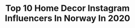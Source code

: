 ---
title: Top 10 Home Decor Instagram Influencers In Norway In 2020
description: >-
  Find top home decor Instagram influencers in Norway in 2020. Most popular hashtags: #interi #homedecor #interior #interior123.
platform: Instagram
profiles:
  - username: "anettevs"
    fullname: >-
      Anette Veronica 🇳🇴
    location: "Norway"
    followers: 11923
    engagement: 312
    commentsToLikes: 0.387941
    avatar: "https://scontent-ams4-1.cdninstagram.com/v/t51.2885-19/s320x320/71506635_350244969087857_4322721391846621184_n.jpg?_nc_ht=scontent-ams4-1.cdninstagram.com&_nc_ohc=-K0Vx3iSfqUAX-HiltQ&oh=5c3eaef1f8519289cc8e51aea9f71d5e&oe=5EAB5638"
    verified: false
    hashtags: "#decor, #hyggehome, #classyinteriors, #stuebord"
  - username: "mammaogfillip"
    fullname: >-
      Adelheid
    location: "Norway"
    followers: 11360
    engagement: 434
    commentsToLikes: 0.176551
    avatar: "https://scontent-lhr8-1.cdninstagram.com/v/t51.2885-19/s320x320/78851549_2604293086324289_392767968875905024_n.jpg?_nc_ht=scontent-lhr8-1.cdninstagram.com&_nc_ohc=nRPkS4ZBdm8AX-QjMdP&oh=f7fda9bebf36160983736fae88794700&oe=5EBABD8A"
    verified: false
    hashtags: "#claricell, #weekend, #newbiebykappahl, #flamingoparty"
  - username: "sibelldr"
    fullname: >-
      Sibel Durucu ✩
    location: "Norway"
    followers: 8240
    engagement: 654
    commentsToLikes: 0.291715
    avatar: "https://scontent-ams4-1.cdninstagram.com/v/t51.2885-19/s320x320/89472048_557541395118345_2861225260324225024_n.jpg?_nc_ht=scontent-ams4-1.cdninstagram.com&_nc_ohc=vnwcdxUYA_YAX-gEB0f&oh=129e333208f274ee530f21466b18b1be&oe=5EB82401"
    verified: false
    hashtags: "#miniature, #ikeakitchen, #vikingfootwear, #ebeveyn"
  - username: "mitt_landlige_hjem"
    fullname: >-
      Linda🇳🇴
    location: "Norway"
    followers: 2710
    engagement: 2022
    commentsToLikes: 0.117047
    avatar: "https://scontent-lhr8-1.cdninstagram.com/v/t51.2885-19/s320x320/83505602_182092756217748_8631212702343102464_n.jpg?_nc_ht=scontent-lhr8-1.cdninstagram.com&_nc_ohc=iaMg4Mb4EekAX9tAsFn&oh=8247a1cbc21e80e169f8a7f47f341f73&oe=5EBB1D56"
    verified: false
    hashtags: "#venterp, #peoner, #homesweethome, #romantichomes"
  - username: "benedictehn"
    fullname: >-
      🌵Nordic Interior & DIY
    location: "Norway"
    followers: 28717
    engagement: 456
    commentsToLikes: 0.177801
    avatar: "https://scontent-lht6-1.cdninstagram.com/v/t51.2885-19/s320x320/73455995_2469997603285450_3008591227542044672_n.jpg?_nc_ht=scontent-lht6-1.cdninstagram.com&_nc_ohc=d2YGsQtP54cAX98ECz2&oh=051aba5b42aebd509ab799f15e721068&oe=5EBA78D0"
    verified: false
    hashtags: "#scandinavianinterior, #inredningsdetaljer, #diyblog, #diywithbenedictehn"
  - username: "homebygard"
    fullname: >-
      Interior Inspiration
    location: "Norway"
    followers: 35472
    engagement: 243
    commentsToLikes: 0.083697
    avatar: "https://scontent-vie1-1.cdninstagram.com/v/t51.2885-19/s320x320/69181508_722605634867623_6373267666630606848_n.jpg?_nc_ht=scontent-vie1-1.cdninstagram.com&_nc_ohc=3AbwpCLgsoUAX-GPbKd&oh=008be8ada3c556d93be817c02a4dce48&oe=5EF8FDBA"
    verified: false
    hashtags: "#cabinvibes, #mydomaine, #decorinspiration, #cabinlust"
  - username: "design_logg"
    fullname: >-
      Camilla Bakken
    location: "Norway"
    followers: 2074
    engagement: 1310
    commentsToLikes: 0.169671
    avatar: "https://instagram.foko1-1.fna.fbcdn.net/v/t51.2885-19/s320x320/87552260_2503428043319265_713518724996399104_n.jpg?_nc_ht=instagram.foko1-1.fna.fbcdn.net&_nc_ohc=2oQ67dJM--cAX8KgToj&oh=9e35c83a92fcb20262468488f453b019&oe=5E935B0A"
    verified: false
    hashtags: "#homeinspo, #thatauthenticfeeling, #diyhomedecor, #inspotoyourhome"
  - username: "byphiamarie"
    fullname: >-
      Phia Andersson ~ #ByPhiaMarie
    location: "Norway"
    followers: 3058
    engagement: 1235
    commentsToLikes: 0.337906
    avatar: "https://scontent-lhr8-1.cdninstagram.com/v/t51.2885-19/s320x320/69213752_2457937167618997_3505733069283786752_n.jpg?_nc_ht=scontent-lhr8-1.cdninstagram.com&_nc_ohc=OCo7wDs5574AX--gOwi&oh=179a1f0cf4579df7bf8edfbbdca6d00e&oe=5EBC55C9"
    verified: false
    hashtags: "#vibakar, #boligdr, #interiores, #oslo"
  - username: "hanne_paalandet"
    fullname: >-
      Hanne Aamodt
    location: "Norway"
    followers: 43650
    engagement: 206
    commentsToLikes: 0.076985
    avatar: "https://scontent-lhr8-1.cdninstagram.com/v/t51.2885-19/s320x320/82969310_1344691182384211_6797999611052032000_n.jpg?_nc_ht=scontent-lhr8-1.cdninstagram.com&_nc_ohc=as27_3eGbn4AX_73qns&oh=327807ec0f5fdb4387ece7702f5ccf9d&oe=5EBC4F03"
    verified: false
    hashtags: "#hagelivoguterom, #byhanne, #interior125, #endeligfredag"
  - username: "myinteriorandhome"
    fullname: >-
      Bente Furrebøe
    location: "Norway"
    followers: 247981
    engagement: 144
    commentsToLikes: 0.058031
    avatar: "https://scontent-ams4-1.cdninstagram.com/v/t51.2885-19/s320x320/25017307_1739697689393893_1277176626467045376_n.jpg?_nc_ht=scontent-ams4-1.cdninstagram.com&_nc_ohc=6xTASD4Y1akAX_aRlyc&oh=161a823f1bbf85593989f07fb9770396&oe=5EBACB43"
    verified: false
    hashtags: "#entrancestyle, #homeinspiration, #easyinterieur, #balconydesign"
---